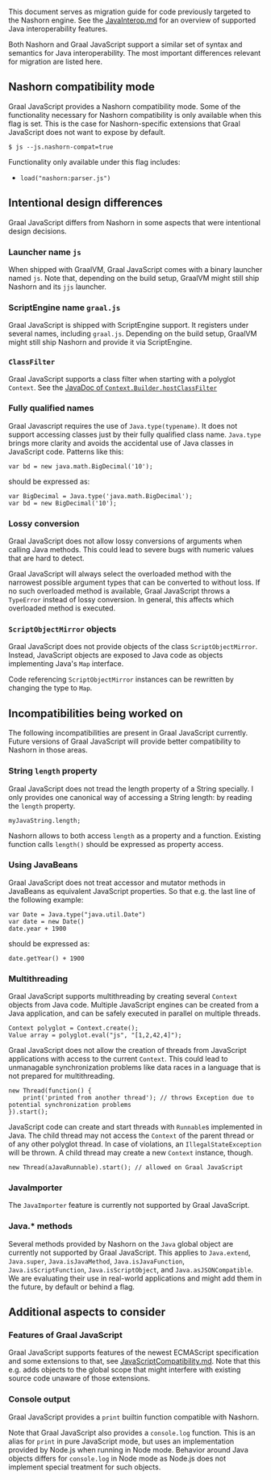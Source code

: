This document serves as migration guide for code previously targeted to the Nashorn engine.
See the [JavaInterop.md](JavaInterop.md) for an overview of supported Java interoperability features.

Both Nashorn and Graal JavaScript support a similar set of syntax and semantics for Java interoperability.
The most important differences relevant for migration are listed here.

## Nashorn compatibility mode
Graal JavaScript provides a Nashorn compatibility mode.
Some of the functionality necessary for Nashorn compatibility is only available when this flag is set.
This is the case for Nashorn-specific extensions that Graal JavaScript does not want to expose by default.

```
$ js --js.nashorn-compat=true
```

Functionality only available under this flag includes:
* `load("nashorn:parser.js")`

## Intentional design differences
Graal JavaScript differs from Nashorn in some aspects that were intentional design decisions.

### Launcher name `js`
When shipped with GraalVM, Graal JavaScript comes with a binary launcher named `js`.
Note that, depending on the build setup, GraalVM might still ship Nashorn and its `jjs` launcher.

### ScriptEngine name `graal.js`
Graal JavaScript is shipped with ScriptEngine support.
It registers under several names, including `graal.js`.
Depending on the build setup, GraalVM might still ship Nashorn and provide it via ScriptEngine.

### `ClassFilter`
Graal JavaScript supports a class filter when starting with a polyglot `Context`.
See the [JavaDoc of `Context.Builder.hostClassFilter`](http://www.graalvm.org/sdk/javadoc/org/graalvm/polyglot/Context.Builder.html#hostClassFilter-java.util.function.Predicate-)

### Fully qualified names
Graal Javascript requires the use of `Java.type(typename)`.
It does not support accessing classes just by their fully qualified class name.
`Java.type` brings more clarity and avoids the accidental use of Java classes in JavaScript code.
Patterns like this:

```
var bd = new java.math.BigDecimal('10');
```

should be expressed as:

```
var BigDecimal = Java.type('java.math.BigDecimal');
var bd = new BigDecimal('10');
```

### Lossy conversion
Graal JavaScript does not allow lossy conversions of arguments when calling Java methods.
This could lead to severe bugs with numeric values that are hard to detect.

Graal JavaScript will always select the overloaded method with the narrowest possible argument types that can be converted to without loss.
If no such overloaded method is available, Graal JavaScript throws a `TypeError` instead of lossy conversion.
In general, this affects which overloaded method is executed.

### `ScriptObjectMirror` objects
Graal JavaScript does not provide objects of the class `ScriptObjectMirror`.
Instead, JavaScript objects are exposed to Java code as objects implementing Java's `Map` interface.

Code referencing `ScriptObjectMirror` instances can be rewritten by changing the type to `Map`.

## Incompatibilities being worked on
The following incompatibilities are present in Graal JavaScript currently.
Future versions of Graal JavaScript will provide better compatibility to Nashorn in those areas.

### String `length` property
Graal JavaScript does not tread the length property of a String specially.
I only provides one canonical way of accessing a String length: by reading the `length` property.

```
myJavaString.length;
```

Nashorn allows to both access `length` as a property and a function.
Existing function calls `length()` should be expressed as property access.

### Using JavaBeans

Graal JavaScript does not treat accessor and mutator methods in JavaBeans as equivalent JavaScript properties. So that e.g. the last line of the following example:

```
var Date = Java.type("java.util.Date")
var date = new Date()
date.year + 1900
```

should be expressed as:

```
date.getYear() + 1900
```

### Multithreading
Graal JavaScript supports multithreading by creating several `Context` objects from Java code.
Multiple JavaScript engines can be created from a Java application, and can be safely executed in parallel on multiple threads.

```
Context polyglot = Context.create();
Value array = polyglot.eval("js", "[1,2,42,4]");
```

Graal JavaScript does not allow the creation of threads from JavaScript applications with access to the current `Context`.
This could lead to unmanagable synchronization problems like data races in a language that is not prepared for multithreading.

```
new Thread(function() {
    print('printed from another thread'); // throws Exception due to potential synchronization problems
}).start();
```

JavaScript code can create and start threads with `Runnable`s implemented in Java.
The child thread may not access the `Context` of the parent thread or of any other polyglot thread.
In case of violations, an `IllegalStateException` will be thrown.
A child thread may create a new `Context` instance, though.

```
new Thread(aJavaRunnable).start(); // allowed on Graal JavaScript
```

### JavaImporter
The `JavaImporter` feature is currently not supported by Graal JavaScript.

### Java.* methods
Several methods provided by Nashorn on the `Java` global object are currently not supported by Graal JavaScript.
This applies to `Java.extend`, `Java.super`, `Java.isJavaMethod`, `Java.isJavaFunction`, `Java.isScriptFunction`, `Java.isScriptObject`, and `Java.asJSONCompatible`.
We are evaluating their use in real-world applications and might add them in the future, by default or behind a flag.

## Additional aspects to consider

### Features of Graal JavaScript
Graal JavaScript supports features of the newest ECMAScript specification and some extensions to that, see [JavaScriptCompatibility.md](JavaScriptCompatibility.md).
Note that this e.g. adds objects to the global scope that might interfere with existing source code unaware of those extensions.

### Console output
Graal JavaScript provides a `print` builtin function compatible with Nashorn.

Note that Graal JavaScript also provides a `console.log` function.
This is an alias for `print` in pure JavaScript mode, but uses an implementation provided by Node.js when running in Node mode.
Behavior around Java objects differs for `console.log` in Node mode as Node.js does not implement special treatment for such objects.


